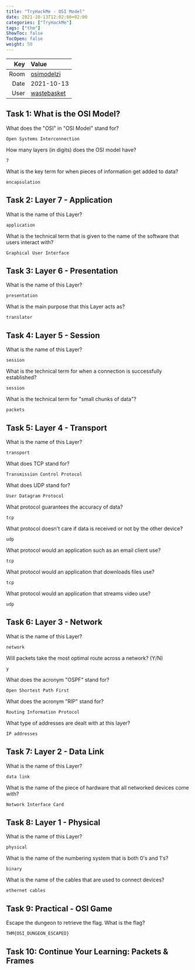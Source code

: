 ```yaml
---
title: "TryHackMe - OSI Model"
date: 2021-10-13T12:02:00+02:00
categories: ["TryHackMe"]
tags: ["thm"]
ShowToc: false
TocOpen: false
weight: 50
---
```


| Key   | Value 
| ----: | :--------
| Room  | [osimodelzi](https://tryhackme.com/room/osimodelzi)
| Date  | 2021-10-13
| User  | [wastebasket](https://tryhackme.com/p/wastebasket)

## Task 1: What is the OSI Model? 

What does the "OSI" in "OSI Model" stand for?

`Open Systems Interconnection`

How many layers (in digits) does the OSI model have?

`7`

What is the key term for when pieces of information get added to data?

`encapsulation`

## Task 2: Layer 7 - Application 

What is the name of this Layer?

`application`

What is the technical term that is given to the name of the software that users interact with?

`Graphical User Interface`

## Task 3: Layer 6 - Presentation 

What is the name of this Layer?

`presentation`

What is the main purpose that this Layer acts as?

`translator`

## Task 4: Layer 5 - Session 

What is the name of this Layer?

`session`

What is the technical term for when a connection is successfully established?

`session`

What is the technical term for "small chunks of data"?

`packets`

## Task 5: Layer 4 - Transport 

What is the name of this Layer?

`transport`

What does TCP stand for?

`Transmission Control Protocol`

What does UDP stand for?

`User Datagram Protocol`

What protocol guarantees the accuracy of data?

`tcp`

What protocol doesn't care if data is received or not by the other device?

`udp`

What protocol would an application such as an email client use?

`tcp`

What protocol would an application that downloads files use?

`tcp`

What protocol would an application that streams video use?

`udp`

## Task 6: Layer 3 - Network

What is the name of this Layer?

`network`

Will packets take the most optimal route across a network? (Y/N)

`y`

What does the acronym "OSPF" stand for?

`Open Shortest Path First`

What does the acronym "RIP" stand for?

`Routing Information Protocol`

What type of addresses are dealt with at this layer?

`IP addresses`

## Task 7: Layer 2 - Data Link 

What is the name of this Layer?

`data link`

What is the name of the piece of hardware that all networked devices come with?

`Network Interface Card`

## Task 8: Layer 1 - Physical 

What is the name of this Layer?

`physical`

What is the name of the numbering system that is both 0's and 1's?

`binary`

What is the name of the cables that are used to connect devices?

`ethernet cables`

## Task 9: Practical - OSI Game 

Escape the dungeon to retrieve the flag. What is the flag? 

`THM{OSI_DUNGEON_ESCAPED}`

## Task 10: Continue Your Learning: Packets & Frames 
